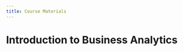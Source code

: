 ```yaml
---
title: Course Materials
---
```

<script src="https://cdn.tailwindcss.com"></script>


# Introduction to Business Analytics

